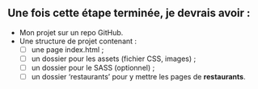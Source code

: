 ## Une fois cette étape terminée, je devrais avoir :
- Mon projet sur un repo GitHub.
- Une structure de projet contenant :
    - [ ] une page index.html ;
    - [ ] un dossier pour les assets (fichier CSS, images) ;
    - [ ] un dossier pour le SASS (optionnel) ;
    - [ ] un dossier ‘restaurants’ pour y mettre les pages de __restaurants__.